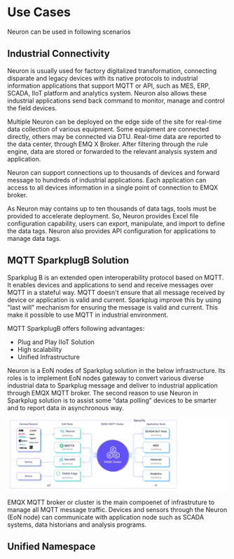 # Use Cases

Neuron can be used in following scenarios

## Industrial Connectivity
Neuron is usually used for factory digitalized transformation, connecting disparate and legacy devices with its native protocols to industrial information applications that support MQTT or API, such as MES, ERP, SCADA, IIoT platform and analytics system. Neuron also allows these industrial applications send back command to monitor, manage and control the field devices. 

Multiple Neuron can be deployed on the edge side of the site for real-time data collection of various equipment. Some equipment are connected directly, others may be connected via DTU. Real-time data are reported to the data center, through EMQ X Broker. After filtering through the rule engine, data are stored or forwarded to the relevant analysis system and application.


Neuron can support connections up to thousands of devices and forward message to hundreds of industrial applications. Each application can access to all devices information in a single point of connection to EMQX broker.

As Neuron may contains up to ten thousands of data tags, tools must be provided to accelerate deployment. So, Neuron provides Excel file configuration capability, users can export, manipulate, and import to define the data tags. Neuron also provides API configuration for applications to manage data tags. 

## MQTT SparkplugB Solution
Sparkplug B is an extended open interoperability protocol based on MQTT. It enables devices and applications to send and receive messages over MQTT in a stateful way. MQTT doesn't ensure that all message received by device or application is valid and current. Sparkplug improve this by using "last will" mechanism for ensuring the message is valid and current. This make it possible to use MQTT in industrial environment.

MQTT SparkplugB offers following advantages:
* Plug and Play IIoT Solution
* High scalability
* Unified Infrastructure

Neuron is a EoN nodes of Sparkplug solution in the below infrastructure. Its roles is to implement EoN nodes gateway to convert various diverse industrial data to Sparkplug message and deliver to industrial application through EMQX MQTT broker. The second reason to use Neuron in Sparkplug solution is to assist some “data polling” devices to be smarter and to report data in asynchronous way.

![sparkplugB](./assets/sparkplugB.png)
 
EMQX MQTT broker or cluster is the main compoenet of infrastruture to manage all MQTT message traffic. Devices and sensors through the Neuron (EoN node) can communicate with application node such as SCADA systems, data historians and analysis programs.

## Unified Namespace



